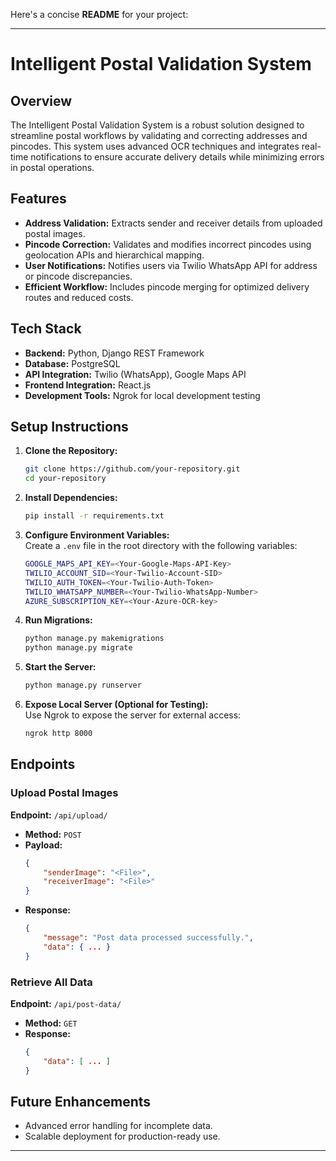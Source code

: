 Here's a concise **README** for your project:  

---

# **Intelligent Postal Validation System**  

## **Overview**  
The Intelligent Postal Validation System is a robust solution designed to streamline postal workflows by validating and correcting addresses and pincodes. This system uses advanced OCR techniques and integrates real-time notifications to ensure accurate delivery details while minimizing errors in postal operations.  

## **Features**  
- **Address Validation:** Extracts sender and receiver details from uploaded postal images.  
- **Pincode Correction:** Validates and modifies incorrect pincodes using geolocation APIs and hierarchical mapping.  
- **User Notifications:** Notifies users via Twilio WhatsApp API for address or pincode discrepancies.  
- **Efficient Workflow:** Includes pincode merging for optimized delivery routes and reduced costs.  

## **Tech Stack**  
- **Backend:** Python, Django REST Framework  
- **Database:** PostgreSQL  
- **API Integration:** Twilio (WhatsApp), Google Maps API  
- **Frontend Integration:** React.js  
- **Development Tools:** Ngrok for local development testing  

## **Setup Instructions**  

1. **Clone the Repository:**  
   ```bash  
   git clone https://github.com/your-repository.git  
   cd your-repository  
   ```  

2. **Install Dependencies:**  
   ```bash  
   pip install -r requirements.txt  
   ```  

3. **Configure Environment Variables:**  
   Create a `.env` file in the root directory with the following variables:  
   ```bash  
   GOOGLE_MAPS_API_KEY=<Your-Google-Maps-API-Key>  
   TWILIO_ACCOUNT_SID=<Your-Twilio-Account-SID>  
   TWILIO_AUTH_TOKEN=<Your-Twilio-Auth-Token>  
   TWILIO_WHATSAPP_NUMBER=<Your-Twilio-WhatsApp-Number>  
   AZURE_SUBSCRIPTION_KEY=<Your-Azure-OCR-key>
   ```  

4. **Run Migrations:**  
   ```bash  
   python manage.py makemigrations  
   python manage.py migrate  
   ```  

5. **Start the Server:**  
   ```bash  
   python manage.py runserver  
   ```  

6. **Expose Local Server (Optional for Testing):**  
   Use Ngrok to expose the server for external access:  
   ```bash  
   ngrok http 8000  
   ```  

## **Endpoints**  

### **Upload Postal Images**  
**Endpoint:** `/api/upload/`  
- **Method:** `POST`  
- **Payload:**  
  ```json  
  {  
      "senderImage": "<File>",  
      "receiverImage": "<File>"  
  }  
  ```  
- **Response:**  
  ```json  
  {  
      "message": "Post data processed successfully.",  
      "data": { ... }  
  }  
  ```  

### **Retrieve All Data**  
**Endpoint:** `/api/post-data/`  
- **Method:** `GET`  
- **Response:**  
  ```json  
  {  
      "data": [ ... ]  
  }  
  ```  

## **Future Enhancements**  
- Advanced error handling for incomplete data.  
- Scalable deployment for production-ready use.  

--- 
